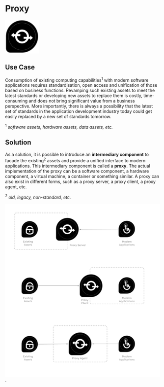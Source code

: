 # Proxy
<img src="../icons/proxy.png" alt="proxy icon" width="110"/>

## Use Case
Consumption of existing computing capabilities<sup>1</sup> with modern software applications requires standardisation, open access and unification of those based on business functions. Revamping such existing assets to meet the latest standards or developing new assets to replace them is costly, time-consuming and does not bring significant value from a business perspective. More importantly, there is always a possibility that the latest set of standards in the application development industry today could get easily replaced by a new set of standards tomorrow.

<sup>1</sup> _software assets, hardware assets, data assets, etc._

## Solution 
As a solution, it is possible to introduce an **intermediary component** to facade the existing<sup>2</sup> assets and provide a unified interface to modern applications. This intermediary component is called a **proxy**. The actual implementation of the proxy can be a software component, a hardware component, a virtual machine, a container or something similar. A proxy can also exist in different forms, such as a proxy server, a proxy client, a proxy agent, etc.

<sup>2</sup> _old, legacy, non-standard, etc._

<img src="../icons/proxy_examples.png" alt="proxy examples image" width="800"/>.